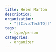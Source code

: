 ```yaml
---
title: Helén Marton
description: 
organization:
  - "[[CivicTechTO]]"
tags:
  - type/person
categories:
  - organizer
---
```


